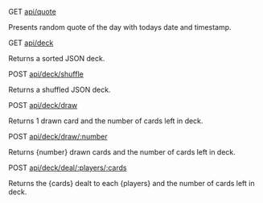 
GET [api/quote](/api/quote)

Presents random quote of the day with todays date and timestamp.

GET [api/deck](/api/deck)

Returns a sorted JSON deck.

POST [api/deck/shuffle](/api/deck/shuffle)

Returns a shuffled JSON deck.

POST [api/deck/draw](/api/deck/draw)

Returns 1 drawn card and the number of cards left in deck.

POST [api/deck/draw/:number](/api/deck/draw/:number)

Returns {number} drawn cards and the number of cards left in deck.

POST [api/deck/deal/:players/:cards](/api/deck/deal/:players/:cards)

Returns the {cards} dealt to each {players} and the number of cards left in deck.

